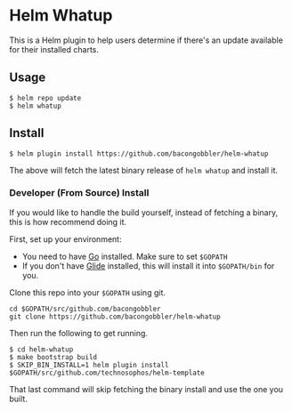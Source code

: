 # Helm Whatup

This is a Helm plugin to help users determine if there's an update available for their installed charts.

## Usage

```
$ helm repo update
$ helm whatup
```

## Install

```
$ helm plugin install https://github.com/bacongobbler/helm-whatup
```

The above will fetch the latest binary release of `helm whatup` and install it.

### Developer (From Source) Install

If you would like to handle the build yourself, instead of fetching a binary,
this is how recommend doing it.

First, set up your environment:

- You need to have [Go](http://golang.org) installed. Make sure to set `$GOPATH`
- If you don't have [Glide](http://glide.sh) installed, this will install it into
  `$GOPATH/bin` for you.

Clone this repo into your `$GOPATH` using git.

```
cd $GOPATH/src/github.com/bacongobbler
git clone https://github.com/bacongobbler/helm-whatup
```

Then run the following to get running.

```
$ cd helm-whatup
$ make bootstrap build
$ SKIP_BIN_INSTALL=1 helm plugin install $GOPATH/src/github.com/technosophos/helm-template
```

That last command will skip fetching the binary install and use the one you
built.
